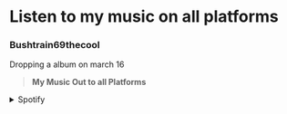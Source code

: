# Listen to my music on all platforms 
### Bushtrain69thecool
Dropping a album on march 16
> **My Music Out to all Platforms**
<details>
    <summary>Spotify</summary>
<details>
